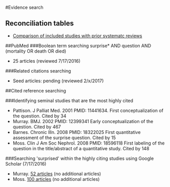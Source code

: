#Evidence search
## Reconciliation tables
* [Comparison of included studies with prior systematc reviews](../../tree/master/reconciliation-tables/)

##PubMed
###Boolean term searching
surprise\* AND question AND (mortality OR death OR died)
* 25 articles (reviewed 7/17/2016)

###Related citations searching
* Seed articles: pending (reviewed 2/x/2017)

##Cited reference searching

###Identifying seminal studies that are the most highly cited
- Pattison. J Palliat Med. 2001 PMID: 11441634. First conceptualization of the question. Cited by 34
- Murray. BMJ. 2002 PMID: 12399341  Early conceptualization of the question. Cited by 467
- Barnes. Chronic Illn. 2008 PMID: 18322025 First quantitative assessment of the surprise question.  Cited by 15
- Moss. Clin J Am Soc Nephrol. 2008 PMID: 18596118 First labeling of the question in the title/abstract of a quantitative study. Cited by 148

###Searching 'surprised' within the highly citing studies using Google Scholar (7/17/2016)
- Murray. [52 articles](https://scholar.google.com/scholar?q=surprised&btnG=&hl=en&as_sdt=2005&sciodt=0%2C5&cites=13471818729840465845&scipsc=1) (no additional articles)
- Moss.  [100 articles](https://scholar.google.com/scholar?q=surprised&btnG=&hl=en&as_sdt=2005&sciodt=0%2C5&cites=14324371999406552138&scipsc=1) (no additional articles)
